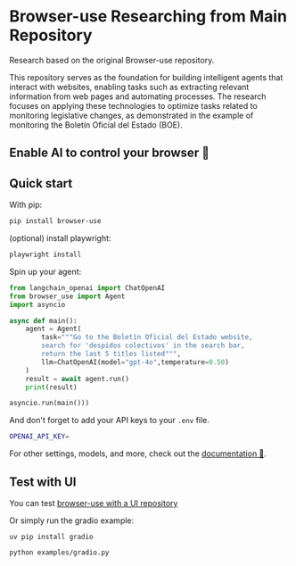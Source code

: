 # Browser-use Researching from Main Repository
Research based on the original Browser-use repository.

This repository serves as the foundation for building intelligent agents that interact with websites, enabling tasks such as extracting relevant information from web pages and automating processes. The research focuses on applying these technologies to optimize tasks related to monitoring legislative changes, as demonstrated in the example of monitoring the Boletín Oficial del Estado (BOE).


## Enable AI to control your browser 🤖

## Quick start

With pip:

```bash
pip install browser-use
```

(optional) install playwright:

```bash
playwright install
```

Spin up your agent:

```python
from langchain_openai import ChatOpenAI
from browser_use import Agent
import asyncio

async def main():
    agent = Agent(
        task="""Go to the Boletín Oficial del Estado website, 
        search for 'despidos colectivos' in the search bar, 
        return the last 5 titles listed""",
        llm=ChatOpenAI(model="gpt-4o",temperature=0.50)
    )
    result = await agent.run()
    print(result)

asyncio.run(main()))
```

And don't forget to add your API keys to your `.env` file.

```bash
OPENAI_API_KEY=
```

For other settings, models, and more, check out the [documentation 📕](https://docs.browser-use.com).

## Test with UI

You can test [browser-use with a UI repository](https://github.com/browser-use/web-ui)

Or simply run the gradio example:

```
uv pip install gradio
```

```bash
python examples/gradio.py
```
